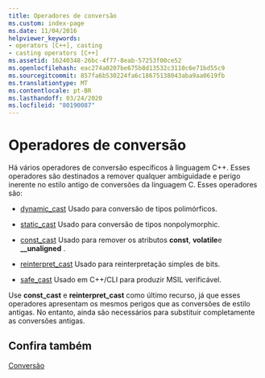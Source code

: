 ```yaml
---
title: Operadores de conversão
ms.custom: index-page
ms.date: 11/04/2016
helpviewer_keywords:
- operators [C++], casting
- casting operators [C++]
ms.assetid: 16240348-26bc-4f77-8eab-57253f00ce52
ms.openlocfilehash: eac274a0207be675b8d13532c3110c6e71bd55c9
ms.sourcegitcommit: 857fa6b530224fa6c18675138043aba9aa0619fb
ms.translationtype: MT
ms.contentlocale: pt-BR
ms.lasthandoff: 03/24/2020
ms.locfileid: "80190087"
---
```

# <a name="casting-operators"></a>Operadores de conversão

Há vários operadores de conversão específicos à linguagem C++. Esses operadores são destinados a remover qualquer ambiguidade e perigo inerente no estilo antigo de conversões da linguagem C. Esses operadores são:

- [dynamic_cast](../cpp/dynamic-cast-operator.md) Usado para conversão de tipos polimórficos.

- [static_cast](../cpp/static-cast-operator.md) Usado para conversão de tipos nonpolymorphic.

- [const_cast](../cpp/const-cast-operator.md) Usado para remover os atributos **const**, **volatile**e **__unaligned** .

- [reinterpret_cast](../cpp/reinterpret-cast-operator.md) Usado para reinterpretação simples de bits.

- [safe_cast](../extensions/safe-cast-cpp-component-extensions.md) Usado em C++/CLI para produzir MSIL verificável.

Use **const_cast** e **reinterpret_cast** como último recurso, já que esses operadores apresentam os mesmos perigos que as conversões de estilo antigas. No entanto, ainda são necessários para substituir completamente as conversões antigas.

## <a name="see-also"></a>Confira também

[Conversão](../cpp/casting.md)
